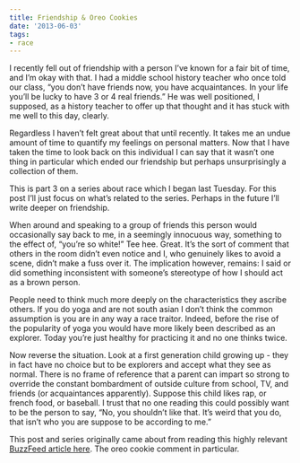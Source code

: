 ```yaml
---
title: Friendship & Oreo Cookies
date: '2013-06-03'
tags:
- race
---
```


<p>I recently fell out of friendship with a person I&#8217;ve known for a fair bit of time, and I&#8217;m okay with that. I had a middle school history teacher who once told our class, &#8220;you don&#8217;t have friends now, you have acquaintances. In your life you&#8217;ll be lucky to have 3 or 4 real friends.&#8221; He was well positioned, I supposed, as a history teacher to offer up that thought and it has stuck with me well to this day, clearly.</p>

<p>Regardless I haven&#8217;t felt great about that until recently. It takes me an undue amount of time to quantify my feelings on personal matters. Now that I have taken the time to look back on this individual I can say that it wasn&#8217;t one thing in particular which ended our friendship but perhaps unsurprisingly a collection of them.</p>

<p>This is part 3 on a series about race which I began last Tuesday. For this post I&#8217;ll just focus on what&#8217;s related to the series. Perhaps in the future I&#8217;ll write deeper on friendship.</p>

<p>When around and speaking to a group of friends this person would occasionally say back to me, in a seemingly innocuous way, something to the effect of, &#8220;you&#8217;re so white!&#8221; Tee hee. Great. It&#8217;s the sort of comment that others in the room didn&#8217;t even notice and I, who genuinely likes to avoid a scene, didn&#8217;t make a fuss over it. The implication however, remains: I said or did something inconsistent with someone&#8217;s stereotype of how I should act as a brown person.</p>

<p>People need to think much more deeply on the characteristics they ascribe others. If you do yoga and are not south asian I don&#8217;t think the common assumption is you are in any way a race traitor. Indeed, before the rise of the popularity of yoga you would have more likely been described as an explorer. Today you&#8217;re just healthy for practicing it and no one thinks twice.</p>

<p>Now reverse the situation. Look at a first generation child growing up - they in fact have no choice but to be explorers and accept what they see as normal. There is no frame of reference that a parent can impart so strong to override the constant bombardment of outside culture from school, TV, and friends (or acquaintances apparently). Suppose this child likes rap, or french food, or baseball. I trust that no one reading this could possibly want to be the person to say, &#8220;No, you shouldn&#8217;t like that. It&#8217;s weird that you do, that isn&#8217;t who you are suppose to be according to me.&#8221;</p>

<p>This post and series originally came about from reading this highly relevant <a href="http://www.buzzfeed.com/hnigatu/27-things-you-had-to-deal-with-as-the-only-black-kid-in-your">BuzzFeed article here</a>. The oreo cookie comment in particular.</p>
